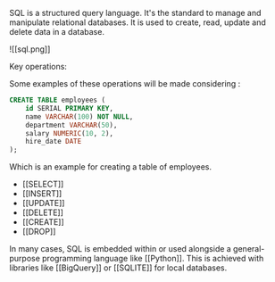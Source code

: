 SQL is a structured query language. It's the standard to manage and manipulate relational databases. 
It is used to create, read, update and delete data in a database.

![[sql.png]]

Key operations:

Some examples of these operations will be made considering :
```SQL
CREATE TABLE employees (
    id SERIAL PRIMARY KEY,
    name VARCHAR(100) NOT NULL,
    department VARCHAR(50),
    salary NUMERIC(10, 2),
    hire_date DATE
);
```

Which is an example for creating a table of employees.

- [[SELECT]]
- [[INSERT]]
- [[UPDATE]]
- [[DELETE]]
- [[CREATE]]
- [[DROP]]

In many cases, SQL is embedded within or used alongside a general-purpose programming language like [[Python]]. This is achieved with libraries like [[BigQuery]] or [[SQLITE]] for local databases.


